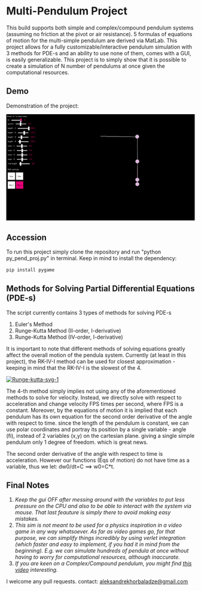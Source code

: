 # Multi-Pendulum Project
This build supports both simple and complex/compound pendulum systems (assuming no friction at the pivot or air resistance). 5 formulas of equations of motion for the multi-simple pendulum are derived via MatLab. This project allows for a fully customizable/interactive pendulum simulation with 3 methods for PDE-s and an ability to use none of them, comes with a GUI, is easily generalizable.  This project is to simply show that it is possible to create a simulation of N number of pendulums at once given the computational resources.

## Demo
Demonstration of the project:

![](trimmed-pendulum-mp4-gif.gif)

## Accession
To run this project simply clone the repository and run "python py_pend_proj.py" in terminal. Keep in mind to install the dependency:
```bash
pip install pygame
```

## Methods for Solving Partial Differential Equations (PDE-s)
The script currently contains 3 types of methods for solving PDE-s
1) Euler's Method
2) Runge-Kutta Method (II-order, I-derivative)
3) Runge-Kutta Method (IV-order, I-derivative)

It is important to note that different methods of solving equations greatly affect the overall motion of the pendula system. Currently (at least in this project), the RK-IV-I method can be used for closest approximation - keeping in mind that the RK-IV-I is the slowest of the 4.

<a href="https://ibb.co/nrZgHHm"><img src="https://i.ibb.co/tBkm77K/Runge-kutta-svg-1.png" alt="Runge-kutta-svg-1" border="0"></a>

The 4-th method simply implies not using any of the aforementioned methods to solve for velocity. Instead, we directly solve with respect to acceleration and change velocity FPS times per second, where FPS is a constant. Moreover, by the equations of motion it is implied that each pendulum has its own equation for the second order derivative of the angle with respect to time. since the length of the pendulum is constant, we can use polar coordinates and portray its position by a single variable - angle (fi), instead of 2 variables (x,y) on the cartesian plane. giving a single simple pendulum only 1 degree of freedom. which is great news.

The second order derivative of the angle with respect to time is acceleration. However our functions (Eqs of motion) do not have time as a variable, thus we let: dw0/dt=C ==> w0=C*t.

## Final Notes
1. _Keep the gui OFF after messing around with the variables to put less pressure on the CPU and also to be able to interact with the system via mouse. That last feauture is simply there to avoid making easy mistakes._
2. _This sim is not meant to be used for a physics inspiration in a video game in any way whatsoever. As far as video games go, for that purpose, we can simplify things incredibly by using verlet integration (which faster and easy to implement, if you had it in mind from the beginning). E.g. we can simulate hundreds of pendula at once without having to worry for computational resources, although inaccurate._
3. _If you are keen on a Complex/Compound pendulum, you might find [this video](https://www.youtube.com/watch?v=AzrhbhZEz1I&t=1s) interesting._

I welcome any pull requests. contact: aleksandrekhorbaladze@gmail.com
